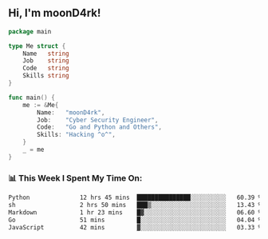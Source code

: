 <h2> Hi, I'm moonD4rk!</h2>

```go
package main

type Me struct {
	Name   string
	Job    string
	Code   string
	Skills string
}

func main() {
	me := &Me{
		Name:   "moonD4rk",
		Job:    "Cyber Security Engineer",
		Code:   "Go and Python and Others",
		Skills: "Hacking ^o^",
	}
	_ = me
}
```

<h3>📊 This Week I Spent My Time On:</h3>
<!-- <img align='right' src="https://github-readme-stats.vercel.app/api?username=moond4rk&show_icons=true&theme=radical", width="300" height="150"> -->

<!--START_SECTION:waka-->

```txt
Python              12 hrs 45 mins  ███████████████░░░░░░░░░░   60.39 %
sh                  2 hrs 50 mins   ███▒░░░░░░░░░░░░░░░░░░░░░   13.43 %
Markdown            1 hr 23 mins    █▓░░░░░░░░░░░░░░░░░░░░░░░   06.60 %
Go                  51 mins         █░░░░░░░░░░░░░░░░░░░░░░░░   04.04 %
JavaScript          42 mins         ▓░░░░░░░░░░░░░░░░░░░░░░░░   03.33 %
```

<!--END_SECTION:waka-->

